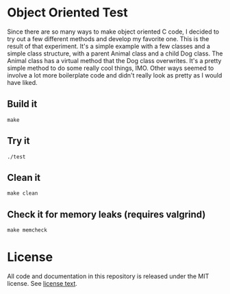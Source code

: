 # Object Oriented Test

Since there are so many ways to make object oriented C code, I decided to try
out a few different methods and develop my favorite one. This is the result of
that experiment. It's a simple example with a few classes and a simple class
structure, with a parent Animal class and a child Dog class. The Animal class
has a virtual method that the Dog class overwrites. It's a pretty simple method
to do some really cool things, IMO. Other ways seemed to involve a lot more
boilerplate code and didn't really look as pretty as I would have liked.

## Build it

```
make
```

## Try it

```
./test
```

## Clean it

```
make clean
```

## Check it for memory leaks (requires valgrind)

```
make memcheck
```

# License

All code and documentation in this repository is released under the MIT license.
See [license text](http://coderarity.mit-license.org/).

